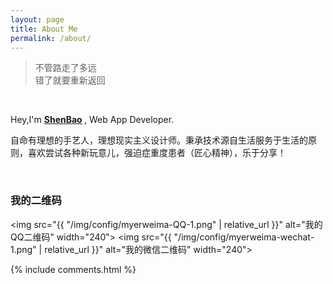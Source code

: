 ```yaml
---
layout: page
title: About Me
permalink: /about/
---
```


<blockquote>
    <p>不管路走了多远<br>
    错了就要重新返回</p>
</blockquote>
<br>

Hey,I'm <strong>
<a href="https://github.com/ShenBao/" target="_blank">ShenBao</a>
</strong>, Web App Developer.

自命有理想的手艺人，理想现实主义设计师。秉承技术源自生活服务于生活的原则，喜欢尝试各种新玩意儿，强迫症重度患者（匠心精神），乐于分享！ 

<br>

### 我的二维码

<img src="{{ "/img/config/myerweima-QQ-1.png" | relative_url }}" alt="我的QQ二维码" width="240">
<img src="{{ "/img/config/myerweima-wechat-1.png" | relative_url }}" alt="我的微信二维码" width="240">


{% include comments.html %}
